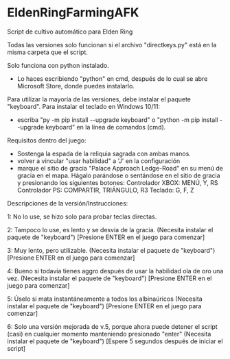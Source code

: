 # EldenRingFarmingAFK
Script de cultivo automático para Elden Ring

Todas las versiones solo funcionan si el archivo "directkeys.py" está en la misma carpeta que el script.

Solo funciona con python instalado.
- Lo haces escribiendo "python" en cmd, después de lo cual se abre Microsoft Store, donde puedes instalarlo.

Para utilizar la mayoría de las versiones, debe instalar el paquete "keyboard". Para instalar el teclado en Windows 10/11:
- escriba "py -m pip install --upgrade keyboard" o "python -m pip install --upgrade keyboard" en la línea de comandos (cmd).

Requisitos dentro del juego:
- Sostenga la espada de la reliquia sagrada con ambas manos.
- volver a vincular "usar habilidad" a 'J' en la configuración
- marque el sitio de gracia "Palace Approach Ledge-Road" en su menú de gracia en el mapa. Hágalo parándose o sentándose en el sitio de gracia y presionando los siguientes botones:
       Controlador XBOX: MENÚ, Y, RS
       Controlador PS: COMPARTIR, TRIÁNGULO, R3
       Teclado: G, F, Z

Descripciones de la versión/Instrucciones:

1: No lo use, se hizo solo para probar teclas directas.

2: Tampoco lo use, es lento y se desvía de la gracia. (Necesita instalar el paquete de "keyboard") [Presione ENTER en el juego para comenzar]

3: Muy lento, pero utilizable. (Necesita instalar el paquete de "keyboard") [Presione ENTER en el juego para comenzar]

4: Bueno si todavía tienes aggro después de usar la habilidad ola de oro una vez. (Necesita instalar el paquete de "keyboard") [Presione ENTER en el juego para comenzar]

5: Úselo si mata instantáneamente a todos los albinaúricos (Necesita instalar el paquete de "keyboard") [Presione ENTER en el juego para comenzar]

6: Solo una versión mejorada de v.5, porque ahora puede detener el script (casi) en cualquier momento manteniendo presionado "enter" (Necesita instalar el paquete de "keyboard") [Espere 5 segundos después de iniciar el script]
